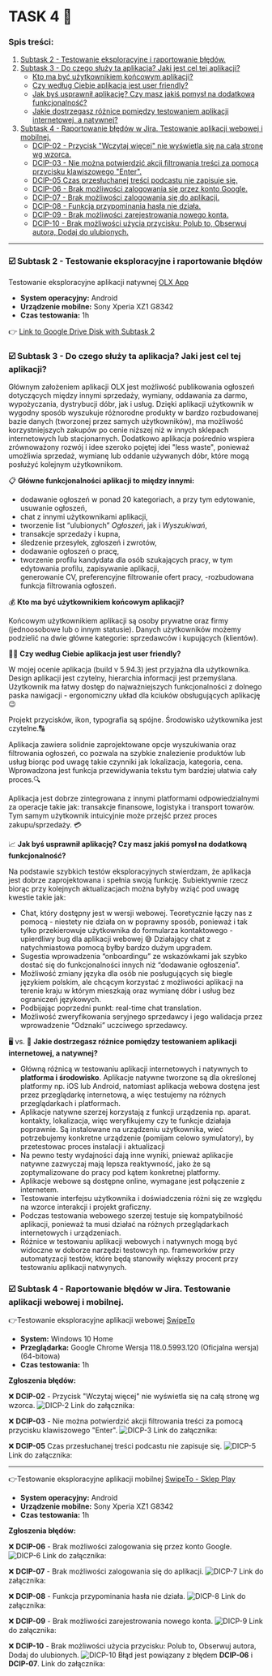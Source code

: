 # TASK 4 📲 
    
### Spis treści:
1. [Subtask 2 - Testowanie eksploracyjne i raportowanie błędów.](#subtask2)
2. [Subtask 3 - Do czego służy ta aplikacja? Jaki jest cel tej aplikacji?](#subtask3)   
   - [Kto ma być użytkownikiem końcowym aplikacji?](#punkt1) 
   - [Czy według Ciebie aplikacja jest user friendly?](#punkt2)
   - [Jak byś usprawnił aplikację? Czy masz jakiś pomysł na dodatkową funkcjonalność?](#punkt3)
   - [Jakie dostrzegasz różnice pomiędzy testowaniem aplikacji internetowej, a natywnej?](#punkt4)
3. [Subtask 4 - Raportowanie błędów w Jira. Testowanie aplikacji webowej i mobilnej.](#subtask4)
   - [DCIP-02 - Przycisk "Wczytaj więcej" nie wyświetla się na całą stronę wg wzorca.](#punkt5)
   - [DCIP-03 - Nie można potwierdzić akcji filtrowania treści za pomocą przycisku klawiszowego "Enter".](#punkt6)
   - [DCIP-05 Czas przesłuchanej treści podcastu nie zapisuje się.](#punkt7)
   - [DCIP-06 - Brak możliwości zalogowania się przez konto Google.](#punkt8)
   - [DCIP-07 - Brak możliwości zalogowania się do aplikacji.](#punkt9)
   - [DCIP-08 - Funkcja przypominania hasła nie działa.](#punkt10)
   - [DCIP-09 - Brak możliwości zarejestrowania nowego konta.](#punkt11)
   - [DCIP-10 - Brak możliwości użycia przycisku: Polub to, Obserwuj autora, Dodaj do ulubionych.](#punkt12)  
<hr>

### <a name='subtask2'>☑️ Subtask 2 - Testowanie eksploracyjne i raportowanie błędów </a>

Testowanie eksploracyjne aplikacji natywnej [OLX App](https://play.google.com/store/apps/details?id=pl.tablica&hl=pl&gl=US&pli=1)
  - **System operacyjny:** Android
  - **Urządzenie mobilne:** Sony Xperia XZ1 G8342
  - **Czas testowania:** 1h

👉 [Link to Google Drive Disk with Subtask 2](https://docs.google.com/spreadsheets/d/1AlL74ImZRhPj_lSBnfEWEH5jvBPH2WSPeiKsD2yLzCc/edit#gid=0)

### <a name='subtask3'>☑️ Subtask 3 - Do czego służy ta aplikacja? Jaki jest cel tej aplikacji? </a>

Głównym założeniem aplikacji OLX jest możliwość publikowania ogłoszeń dotyczących między innymi sprzedaży, wymiany, oddawania za darmo, wypożyczania, dystrybucji dóbr, jak i usług. Dzięki aplikacji użytkownik w wygodny sposób wyszukuje różnorodne produkty w bardzo rozbudowanej bazie danych (tworzonej przez samych użytkowników), ma możliwość korzystniejszych zakupów po cenie niższej niż w innych sklepach internetowych lub stacjonarnych. Dodatkowo aplikacja pośrednio wspiera zrównoważony rozwój i idee szeroko pojętej idei "less waste", ponieważ umożliwia sprzedaż, wymianę lub oddanie używanych dóbr, które mogą posłużyć kolejnym użytkownikom.

📋 **Główne funkcjonalności aplikacji to między innymi:**

- dodawanie ogłoszeń  w ponad 20 kategoriach, a przy tym edytowanie, usuwanie ogłoszeń,
- chat z innymi użytkownikami aplikacji,
- tworzenie list “ulubionych” *Ogłoszeń*, jak i *Wyszukiwań*,
- transakcje sprzedaży i kupna,
- śledzenie przesyłek, zgłoszeń i zwrotów,
- dodawanie ogłoszeń o pracę,
- tworzenie profilu kandydata dla osób szukających pracy, w tym edytowania profilu, zapisywanie aplikacji,         
 generowanie CV, preferencyjne filtrowanie ofert pracy,
-rozbudowana funkcja filtrowania ogłoszeń.

💰 <a name='punkt1'> **Kto ma być użytkownikiem końcowym aplikacji?** </a>

Końcowym użytkownikiem aplikacji są osoby prywatne oraz firmy (jednoosobowe lub o innym statusie). Danych użytkowników możemy podzielić na dwie główne kategorie: sprzedawców i kupujących (klientów).

👍🏻 <a name='punkt2'> **Czy według Ciebie aplikacja jest user friendly?** </a>

W mojej ocenie aplikacja (build v 5.94.3) jest przyjaźna dla użytkownika. Design aplikacji jest czytelny, hierarchia informacji jest przemyślana. Użytkownik ma łatwy dostęp do najważniejszych funkcjonalności z dolnego paska nawigacji - ergonomiczny układ dla kciuków obsługujących aplikację 😉

Projekt przycisków, ikon, typografia są spójne. Środowisko użytkownika jest czytelne.🔠

Aplikacja zawiera solidnie zaprojektowane opcje wyszukiwania oraz filtrowania ogłoszeń, co pozwala na szybkie znalezienie produktów lub usług biorąc pod uwagę takie czynniki jak lokalizacja, kategoria, cena. Wprowadzona jest funkcja przewidywania tekstu tym bardziej ułatwia cały proces.🔍

Aplikacja jest dobrze zintegrowana z innymi platformami odpowiedzialnymi za operacje takie jak: transakcje finansowe, logistyka i transport towarów. Tym samym użytkownik intuicyjnie może przejść przez proces zakupu/sprzedaży. 💳

📈 <a name='punkt3'> **Jak byś usprawnił aplikację? Czy masz jakiś pomysł na dodatkową funkcjonalność?** </a>

Na podstawie szybkich testów eksploracyjnych stwierdzam, że aplikacja jest dobrze zaprojektowana i spełnia swoją funkcję. Subiektywnie rzecz biorąc przy kolejnych aktualizacjach można byłyby wziąć pod uwagę kwestie takie jak:

- Chat, który dostępny jest w wersji webowej. Teoretycznie łączy nas z pomocą - niestety nie działa on w poprawny sposób, 
  ponieważ i tak tylko przekierowuje użytkownika do formularza kontaktowego - upierdliwy bug dla aplikacji webowej 😅 
  Działający chat z natychmiastowa pomocą byłby bardzo dużym upgradem.
- Sugestia wprowadzenia “onboardingu” ze wskazówkami jak szybko dostać się do funkcjonalności innych niż “dodawanie 
  ogłoszenia”.
- Możliwość zmiany języka dla osób nie posługujących się biegle językiem polskim, ale chcącym korzystać z możliwości 
  aplikacji na terenie kraju w którym mieszkają oraz wymianę dóbr i usług bez ograniczeń językowych.
- Podbijając poprzedni punkt: real-time chat translation.
- Możliwość zweryfikowania seryjnego sprzedawcy i jego walidacja przez wprowadzenie “Odznaki” uczciwego sprzedawcy.

 🖥️ vs. 📱 <a name='punkt4'> **Jakie dostrzegasz różnice pomiędzy testowaniem aplikacji internetowej, a natywnej?** </a>

- Główną różnicą w testowaniu aplikacji internetowych i natywnych to **platforma i środowisko**. Aplikacje natywne 
  tworzone są dla określonej platformy np. iOS lub Android, natomiast aplikacja webowa dostęna jest przez przeglądarkę 
  internetową, a więc testujemy na różnych przeglądarkach i platformach. 
- Aplikacje natywne szerzej korzystają z funkcji urządzenia np. aparat. kontakty, lokalizacja, więc weryfikujemy czy te 
  funkcje działaja poprawnie. Są instalowane na urządzeniu użytkownika, wieć potrzebujemy konkretne urządzenie (pomijam 
  celowo symulatory), by przetestowac proces instalacji i aktualizacji
- Na pewno testy wydajności dają inne wyniki, pnieważ aplikacjie natywne zazwyczaj mają lepsza reaktywność, jako że są 
  zoptymalizowane do pracy pod kątem konkretnej platformy.
- Aplikacje webowe są dostępne online, wymagane jest połączenie z internetem.
- Testowanie interfejsu użytkownika i doświadczenia różni się ze względu na wzorce interakcji i projekt graficzny.
- Podczas testowania webowego szerzej testuje się kompatybilność aplikacji, ponieważ ta musi działać na różnych 
  przeglądarkach internetowych i urządzeniach.
- Różnice w testowaniu aplikacji webowych i natywnych mogą być widoczne w doborze narzędzi testowcyh np. frameworków przy 
  automatyzacji testów, które będą stanowiły większy procent przy testowaniu aplikacji natwynych.

### <a name='subtask4'>☑️ Subtask 4 - Raportowanie błędów w Jira. Testowanie aplikacji webowej i mobilnej. </a>

👉Testowanie eksploracyjne aplikacji webowej [SwipeTo](https://swipeto.pl/)
 - **System:** Windows 10 Home 
 - **Przeglądarka:**  Google Chrome Wersja 118.0.5993.120 (Oficjalna wersja) (64-bitowa)
  - **Czas testowania:** 1h

**Zgłoszenia błędów:**

<a name='punkt5'>❌ **DCIP-02** - Przycisk "Wczytaj więcej" nie wyświetla się na całą stronę wg wzorca.</a>
![DICP-2](https://github.com/Katarzyna-SZ/challenge_portfolio_katarzyna/assets/140599598/1eecc7f3-bb30-4e56-a676-3dbd9271f037)
Link do załącznika:

<a name='punkt6'>❌ **DCIP-03** - Nie można potwierdzić akcji filtrowania treści za pomocą przycisku klawiszowego "Enter".</a>
![DICP-3](https://github.com/Katarzyna-SZ/challenge_portfolio_katarzyna/assets/140599598/c1762471-4114-4569-8e19-dcc0f784d26e)
Link do załącznika:

<a name='punkt7'>❌ **DCIP-05** Czas przesłuchanej treści podcastu nie zapisuje się.</a>
![DICP-5](https://github.com/Katarzyna-SZ/challenge_portfolio_katarzyna/assets/140599598/b5213d6c-b437-4c5b-80ec-ac6d1e1ca497)
Link do załącznika:

<hr>

👉Testowanie eksploracyjne aplikacji mobilnej [SwipeTo - Sklep Play](https://play.google.com/store/apps/details?id=pl.swipeto&hl=pl&gl=US)
  - **System operacyjny:** Android
  - **Urządzenie mobilne:** Sony Xperia XZ1 G8342
  - **Czas testowania:** 1h

**Zgłoszenia błędów:**

<a name='punkt8'>❌ **DCIP-06** - Brak możliwości zalogowania się przez konto Google.</a>
![DICP-6](https://github.com/Katarzyna-SZ/challenge_portfolio_katarzyna/assets/140599598/82f19d44-1d38-4801-82c1-2367fa889bb2)
Link do załącznika:

<a name='punkt9'>❌ **DCIP-07** - Brak możliwości zalogowania się do aplikacji.</a>
![DICP-7](https://github.com/Katarzyna-SZ/challenge_portfolio_katarzyna/assets/140599598/99b91d4d-72ff-434e-a76f-199d000e1040)
Link do załącznika:

<a name='punkt10'>❌ **DCIP-08** - Funkcja przypominania hasła nie działa.</a>
![DICP-8](https://github.com/Katarzyna-SZ/challenge_portfolio_katarzyna/assets/140599598/92387437-8dcd-4e76-9679-dda7f550f5bf)
Link do załącznika:

<a name='punkt11'>❌ **DCIP-09** - Brak możliwości zarejestrowania nowego konta.</a>
![DICP-9](https://github.com/Katarzyna-SZ/challenge_portfolio_katarzyna/assets/140599598/09f139dc-835d-42b4-ab5f-7893238906f3)
Link do załącznika:

<a name='punkt12'>❌ **DCIP-10** - Brak możliwości użycia przycisku: Polub to, Obserwuj autora, Dodaj do ulubionych.</a>
![DICP-10](https://github.com/Katarzyna-SZ/challenge_portfolio_katarzyna/assets/140599598/0bb9cfd1-2bf6-4a1d-bb80-cfd3f2f53ac5)
Błąd jest powiązany z błędem **DCIP-06** i **DCIP-07**. Link do załącznika:






